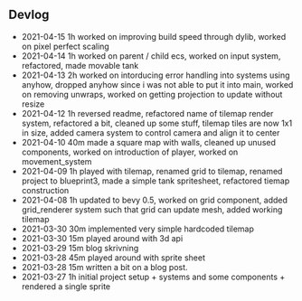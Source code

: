 ## Devlog
- 2021-04-15  1h worked on improving build speed through dylib, worked on pixel perfect scaling
- 2021-04-14  1h worked on parent / child ecs, worked on input system, refactored, made movable tank
- 2021-04-13  2h worked on intorducing error handling into systems using anyhow, dropped anyhow since i was not able to put it into main, worked on removing unwraps, worked on getting projection to update without resize
- 2021-04-12  1h reversed readme, refactored name of tilemap render system, refactored a bit, cleaned up some stuff, tilemap tiles are now 1x1 in size, added camera system to control camera and align it to center
- 2021-04-10  40m made a square map with walls, cleaned up unused components, worked on introduction of player, worked on movement_system
- 2021-04-09  1h  played with tilemap, renamed grid to tilemap, renamed project to blueprint3, made a simple tank spritesheet, refactored tiemap construction
- 2021-04-08  1h  updated to bevy 0.5, worked on grid component, added grid_renderer system such that grid can update mesh, added working tilemap
- 2021-03-30  30m implemented very simple hardcoded tilemap
- 2021-03-30  15m played around with 3d api
- 2021-03-29  15m blog skrivning
- 2021-03-28  45m played around with sprite sheet
- 2021-03-28  15m written a bit on a blog post.
- 2021-03-27  1h  initial project setup + systems and some components + rendered a single sprite








